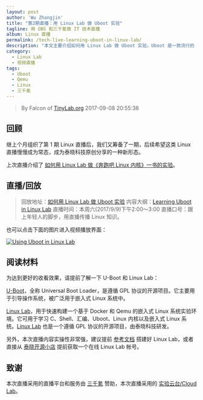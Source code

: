 ```yaml
---
layout: post
author: 'Wu Zhangjin'
title: "第2期直播：用 Linux Lab 做 Uboot 实验"
tagline: 用 OBS 和三千氪做 IT 技术直播
album: Linux 直播
permalink: /tech-live-learning-uboot-in-linux-lab/
description: "本文主要介绍如何用 Linux Lab 做 Uboot 实验，Uboot 是一款流行的 Boot Loader，用于引导操作系统，被广泛用于嵌入式 Linux 系统中。"
category:
  - Linux Lab
  - 视频直播
tags:
  - Uboot
  - Qemu
  - Linux
  - 三千氪
---
```


> By Falcon of [TinyLab.org][1]
> 2017-09-08 20:55:38

## 回顾

继上个月组织了第 1 期 Linux 直播后，我们又筹备了一期，后续希望这类 Linux 直播慢慢成为常态，成为泰晓科技原创分享的一种新形态。

上次直播介绍了 [如何用 Linux Lab 做《奔跑吧 Linux 内核》一书的实验][2]。

## 直播/回放

> 回放地址：[如何用 Linux Lab 做 Uboot 实验](https://v.qq.com/x/page/l0549rgi54e.html)
> 内容大纲：[Learning Uboot in Linux Lab](https://gitee.com/tinylab/linux-lab/blob/master/doc/live/uboot.md)
> 直播时间：本周六(2017/9/9)下午2:00～3:00
> 直播口号：跟上年轻人的脚步，用直播传播 Linux 知识。

也可以点击下面的图片进入视频播放界面：

<a target="_blank" href="https://v.qq.com/x/page/l0549rgi54e.html" title="用Linux Lab 做 Uboot 实验">![Using Uboot in Linux Lab](/wp-content/uploads/2017/09/linux-lab-uboot.png)</a>

## 阅读材料

为达到更好的收看效果，请提前了解一下 U-Boot 和 Linux Lab：

[U-Boot][3]，全称 Universal Boot Loader，是遵循 GPL 协议的开源项目。它主要用于引导操作系统，被广泛用于嵌入式 Linux 系统中。

[Linux Lab][4]，用于快速构建一个基于 Docker 和 Qemu 的嵌入式 Linux 系统实验环境。它可用于学习 C、Shell、汇编、Uboot、Linux 内核以及嵌入式 Linux 系统。[Linux Lab][5] 也是一个遵循 GPL 协议的开源项目，由泰晓科技研发。

另外，本次直播内容实操性非常强，建议提前 [参考文档][4] 搭建好 Linux Lab，或者直接从 [泰晓开源小店][6] 提前获取一个在线 Linux Lab 帐号。

## 致谢

本次直播采用的直播平台和服务由 [三千氪][7] 赞助，本次直播采用的 [实验云台/Cloud Lab](/cloud-lab)。

[1]: http://tinylab.org
[2]: https://v.qq.com/x/page/y0543o6zlh5.html
[3]: http://www.denx.de/wiki/U-Boot/
[4]: http://tinylab.org/linux-lab/
[5]: https://gitee.com/tinylab/linux-lab
[6]: https://weidian.com/i/1937753839
[7]: https://3qk.easyvaas.com/
[9]: https://www.qingcloud.com/

